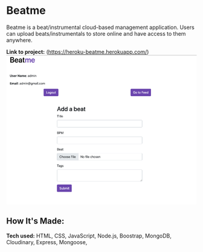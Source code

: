 # Beatme

Beatme is a beat/instrumental cloud-based management application. Users can upload
beats/instrumentals to store online and have access to them anywhere.


**Link to project:** (https://heroku-beatme.herokuapp.com/)
![Image of Beatme app](https://github.com/DuanLeeWatkins/beatme/blob/main/public/imgs/beatme-screenshot.png)


## How It's Made:

**Tech used:** HTML, CSS, JavaScript, Node.js, Boostrap, MongoDB, Cloudinary, Express, Mongoose,
